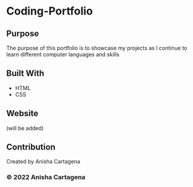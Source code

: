 # Coding-Portfolio

## Purpose
The purpose of this portfolio is to showcase my projects as I continue to learn different computer languages and skills

## Built With
* HTML
* CSS

## Website
(will be added)

## Contribution
Created by Anisha Cartagena

### © 2022 Anisha Cartagena
